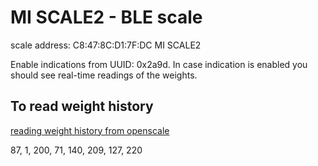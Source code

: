 # MI SCALE2 - BLE scale 

scale address:
C8:47:8C:D1:7F:DC MI SCALE2

Enable indications from UUID: 0x2a9d. In case indication is enabled you should see real-time readings of the weights.

## To read weight history

[reading weight history from openscale](https://github.com/oliexdev/openScale/wiki/Xiaomi-Bluetooth-Mi-Scale)

87, 
1, 
200, 
71, 
140, 
209, 
127, 
220